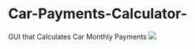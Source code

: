 # Car-Payments-Calculator-
GUI that Calculates Car Monthly Payments 
![](http://g.recordit.co/1fo4VVON7Q.gif)
